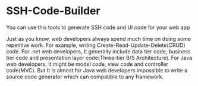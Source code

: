 SSH-Code-Builder
================

You can use this tools to generate SSH code and UI code for your web app

Just as you know, web developers always spend much time on doing some repetitive work. 
For example,  writing Create-Read-Update-Delete(CRUD) code. 
For .net web developers, It generally include data tier code, business tier code and presentation layer code(Three-tier B/S Architecture).
For Java web developers, it might be model code, view code and controller code(MVC). But It is almost for Java web developers  impossible to write a source code generator which can compatible to any framework.
